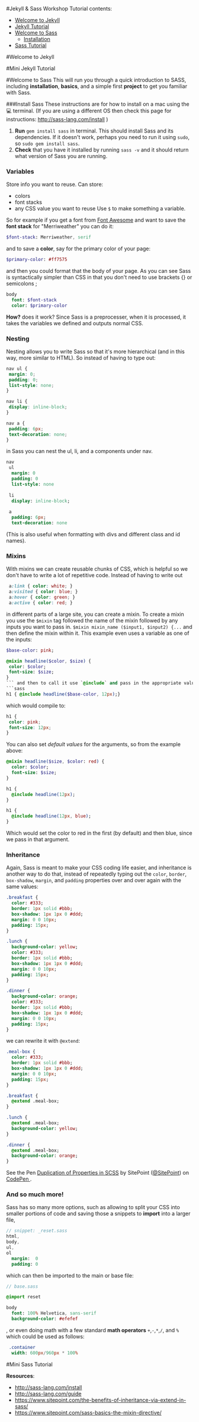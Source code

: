 #Jekyll & Sass Workshop
Tutorial contents:
* [Welcome to Jekyll](#welcome-to-jekyll)
* [Jekyll Tutorial](#mini-jekyll-tutorial)
* [Welcome to Sass](#welcome-to-sass)
  * [Installation](#install-sass)
* [Sass Tutorial](#mini-sass-tutorial)

#Welcome to Jekyll

#Mini Jekyll Tutorial

#Welcome to Sass
This will run you through a quick introduction to SASS, including **installation**, **basics**, and a simple first **project** to get you familiar with Sass.

###Install Sass
These instructions are for how to install on a mac using the :computer: terminal.
(If you are using a different OS then check this page for instructions: http://sass-lang.com/install )

1. **Run** `gem install sass` in terminal. This should install Sass and its dependencies. If it doesn't work, perhaps you need to run it using `sudo`, so `sudo gem install sass`.
2. **Check** that you have it installed by running `sass -v` and it should return what version of Sass you are running.

### Variables
Store info you want to reuse.
Can store:
 - colors
 - font stacks
 - any CSS value you want to reuse
Use `$` to make something a variable.

So for example if you get a font from [Font Awesome](https://fonts.google.com/) and want to save the **font stack** for "Merriweather" you can do it:
```sass
$font-stack: Merriweather, serif
```
and to save a **color**, say for the primary color of your page:
```sass
$primary-color: #ff7575
```
and then you could format that the body of your page. As you can see Sass is syntactically simpler than CSS in that you don't need to use brackets {} or semicolons ;
```sass
body
  font: $font-stack
  color: $primary-color
```

**How?** does it work?
Since Sass is a preprocesser, when it is processed, it takes the variables we defined and outputs normal CSS. 

### Nesting
Nesting allows you to write Sass so that it's more hierarchical (and in this way, more similar to HTML). So instead of having to type out: 
```CSS
nav ul {
 margin: 0;
 padding: 0;
 list-style: none;
}

nav li {
 display: inline-block;
}

nav a {
 padding: 6px;
 text-decoration: none;
}
```
in Sass you can nest the ul, li, and a components under nav. 
```sass
nav
 ul
  margin: 0
  padding: 0
  list-style: none
  
 li
  display: inline-block;
  
 a
  padding: 6px;
  text-decoration: none
```
(This is also useful when formatting with divs and different class and id names).

### Mixins
With mixins we can create reusable chunks of CSS, which is helpful so we don't have to write a lot of repetitive code.
Instead of having to write out
```css
 a:link { color: white; }
 a:visited { color: blue; }
 a:hover { color: green; }
 a:active { color: red; }
``` 
in different parts of a large site, you can create a mixin.
To create a mixin you use the `$mixin` tag followed the name of the mixin followed by any inputs you want to pass in.
`$mixin mixin_name ($input1, $input2) {...` and then define the mixin within it.
This example even uses a variable as one of the inputs:
```sass
$base-color: pink;

@mixin headline($color, $size) {
 color: $color;
 font-size: $size;
}
``` and then to call it use `@include` and pass in the appropriate values (in the correct order):
```sass
h1 { @include headline($base-color, 12px);}
```
which would compile to:
```css
h1 {
 color: pink;
 font-size: 12px;
}
```
You can also set *default values* for the arguments, so from the example above:
``` sass
@mixin headline($size, $color: red) {
  color: $color;
  font-size: $size;
}

h1 {
  @include headline(12px);
}

h1 {
  @include headline(12px, blue);
}
```
Which would set the color to red in the first (by default) and then blue, since we pass in that argument.
### Inheritance
Again, Sass is meant to make your CSS coding life easier, and inheritance is another way to do that, instead of repeatedly typing out the `color`, `border`, `box-shadow`, `margin`, and `padding` properties over and over again with the same values:
```sass
.breakfast {
  color: #333;
  border: 1px solid #bbb;
  box-shadow: 1px 1px 0 #ddd;
  margin: 0 0 10px;
  padding: 15px;
}

.lunch {
  background-color: yellow;
  color: #333;
  border: 1px solid #bbb;
  box-shadow: 1px 1px 0 #ddd;
  margin: 0 0 10px;
  padding: 15px;
}

.dinner {
  background-color: orange;
  color: #333;
  border: 1px solid #bbb;
  box-shadow: 1px 1px 0 #ddd;
  margin: 0 0 10px;
  padding: 15px;
}
```
we can rewrite it with `@extend`:
```sass
.meal-box {
  color: #333;
  border: 1px solid #bbb;
  box-shadow: 1px 1px 0 #ddd;
  margin: 0 0 10px;
  padding: 15px;
}

.breakfast {
  @extend .meal-box;
}

.lunch {
  @extend .meal-box;
  background-color: yellow;
}

.dinner {
  @extend .meal-box;
  background-color: orange;
}
```
<p data-height="265" data-theme-id="0" data-slug-hash="BjZYVL" data-default-tab="css,result" data-user="SitePoint" data-embed-version="2" class="codepen"> See the Pen <a href="http://codepen.io/SitePoint/pen/BjZYVL/"> Duplication of Properties in SCSS</a> by SitePoint (<a href="http://codepen.io/SitePoint">@SitePoint</a>) on <a href="http://codepen.io"> CodePen </a> . </p>
<script src="//assets.codepen.io/assets/embed/ei.js"> </script>

### And so much more!
Sass has so many more options, such as allowing to split your CSS into smaller portions of code and saving those a snippets to **import** into a larger file,
```sass
// snippet: _reset.sass
html,
body,
ul,
ol
  margin:  0
  padding: 0
``` 
which can then be imported to the main or base file:
```sass
// base.sass

@import reset

body
  font: 100% Helvetica, sans-serif
  background-color: #efefef
```

, or even doing math with a few standard **math operators** `+`,`-`,`*`,`/`, and `%` which could be used as follows: 
```sass
 .container 
  width: 600px/960px * 100%
```

#Mini Sass Tutorial

**Resources**:
* http://sass-lang.com/install
* http://sass-lang.com/guide
* https://www.sitepoint.com/the-benefits-of-inheritance-via-extend-in-sass/
* https://www.sitepoint.com/sass-basics-the-mixin-directive/
